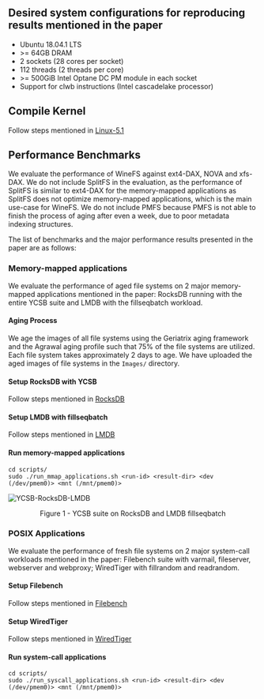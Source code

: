 ## Desired system configurations for reproducing results mentioned in the paper
- Ubuntu 18.04.1 LTS
- \>= 64GB DRAM
- 2 sockets (28 cores per socket)
- 112 threads (2 threads per core)
- \>= 500GiB Intel Optane DC PM module in each socket
- Support for clwb instructions (Intel cascadelake processor)

## Compile Kernel
Follow steps mentioned in [Linux-5.1](https://github.com/rohankadekodi/WineFS/tree/main/Linux-5.1)

## Performance Benchmarks
We evaluate the performance of WineFS against ext4-DAX, NOVA and xfs-DAX. We do not include SplitFS in the evaluation, as the performance of SplitFS is similar to ext4-DAX for the memory-mapped applications as SplitFS does not optimize memory-mapped applications, which is the main use-case for WineFS. We do not include PMFS because PMFS is not able to finish the process of aging after even a week, due to poor metadata indexing structures.

The list of benchmarks and the major performance results presented in the paper are as follows:

### Memory-mapped applications

We evaluate the performance of aged file systems on 2 major memory-mapped applications mentioned in the paper: RocksDB running with the entire YCSB suite and LMDB with the fillseqbatch workload.

#### Aging Process

We age the images of all file systems using the Geriatrix aging framework and the Agrawal aging profile such that 75% of the file systems are utilized. Each file system takes approximately 2 days to age. We have uploaded the aged images of file systems in the `Images/` directory.

#### Setup RocksDB with YCSB
Follow steps mentioned in [RocksDB](https://github.com/rohankadekodi/WineFS/blob/main/RocksDB)

#### Setup LMDB with fillseqbatch
Follow steps mentioned in [LMDB](https://github.com/rohankadekodi/WineFS/blob/main/LMDB)

#### Run memory-mapped applications

```
cd scripts/
sudo ./run_mmap_applications.sh <run-id> <result-dir> <dev (/dev/pmem0)> <mnt (/mnt/pmem0)>
```

![YCSB-RocksDB-LMDB](https://github.com/rohankadekodi/WineFS/blob/main/graphs/rocksdb-ycsb-lmdb.png)
<p align="center"> Figure 1 - YCSB suite on RocksDB and LMDB fillseqbatch </p>


### POSIX Applications

We evaluate the performance of fresh file systems on 2 major system-call workloads mentioned in the paper: Filebench suite with varmail, fileserver, webserver and webproxy; WiredTiger with fillrandom and readrandom.

#### Setup Filebench
Follow steps mentioned in [Filebench](https://github.com/rohankadekodi/WineFS/tree/main/Filebench)

#### Setup WiredTiger

Follow steps mentioned in [WiredTiger](https://github.com/rohankadekodi/WineFS/tree/main/WiredTiger)

#### Run system-call applications

```
cd scripts/
sudo ./run_syscall_applications.sh <run-id> <result-dir> <dev (/dev/pmem0)> <mnt (/mnt/pmem0)>
```
